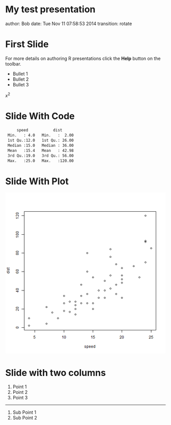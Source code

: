 My test presentation
========================================================
author: Bob
date: Tue Nov 11 07:58:53 2014
transition: rotate

First Slide
========================================================

For more details on authoring R presentations click the
**Help** button on the toolbar.

- Bullet 1
- Bullet 2
- Bullet 3

$x^2$

Slide With Code
========================================================


```
     speed           dist       
 Min.   : 4.0   Min.   :  2.00  
 1st Qu.:12.0   1st Qu.: 26.00  
 Median :15.0   Median : 36.00  
 Mean   :15.4   Mean   : 42.98  
 3rd Qu.:19.0   3rd Qu.: 56.00  
 Max.   :25.0   Max.   :120.00  
```

Slide With Plot
========================================================

![plot of chunk unnamed-chunk-2](test-figure/unnamed-chunk-2-1.png) 

Slide with two columns
======================================================

1. Point 1
2. Point 2
3. Point 3

***

1. Sub Point 1
2. Sub Point 2
